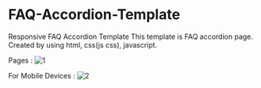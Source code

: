 # FAQ-Accordion-Template
Responsive FAQ Accordion Template 
This template is FAQ accordion page. Created by using html, css(js css), javascript.

Pages : 
![1](https://github.com/alihogl/FAQ-Accordion-Template/assets/153857097/792afc31-a836-41f0-9432-654f4d812249)

For Mobile Devices : 
![2](https://github.com/alihogl/FAQ-Accordion-Template/assets/153857097/20a3f033-483a-4135-9053-8392a667ef92)

